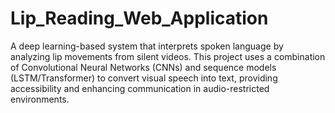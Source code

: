 # Lip_Reading_Web_Application
A deep learning-based system that interprets spoken language by analyzing lip movements from silent videos. This project uses a combination of Convolutional Neural Networks (CNNs) and sequence models (LSTM/Transformer) to convert visual speech into text, providing accessibility and enhancing communication in audio-restricted environments.
